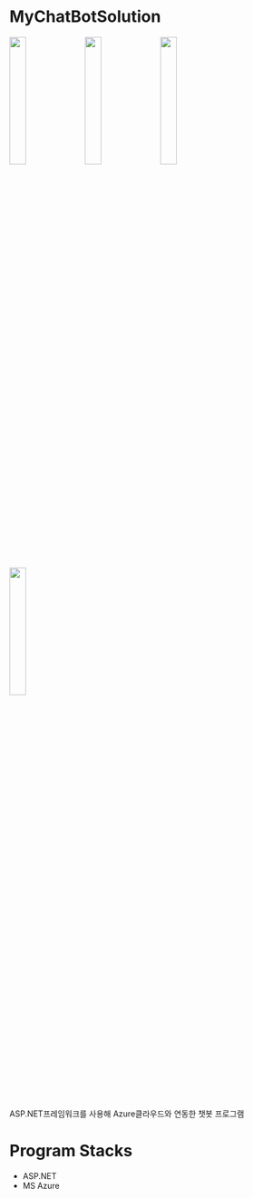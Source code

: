 # MyChatBotSolution
<img src="https://user-images.githubusercontent.com/52686126/69910821-01037180-1455-11ea-81cc-5470da1e78b4.png" width="24%">&nbsp;&nbsp;
<img src="https://user-images.githubusercontent.com/52686126/69910822-019c0800-1455-11ea-9a63-b6132b46140a.png" width="24%">&nbsp;&nbsp;
<img src="https://user-images.githubusercontent.com/52686126/69910819-01037180-1455-11ea-848b-c6c364f538ce.png" width="24%">&nbsp;&nbsp;
<img src="https://user-images.githubusercontent.com/52686126/69910820-01037180-1455-11ea-9a43-31bcc85ad0a4.png" width="24%">
<br>
<br>
ASP.NET프레임워크를 사용해 Azure클라우드와 연동한 챗봇 프로그램

# Program Stacks
<UL>
	<LI>ASP.NET</LI>
  <LI>MS Azure</LI>
</ul>
